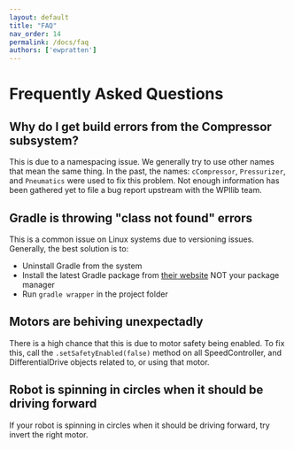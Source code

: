 ```yaml
---
layout: default
title: "FAQ"
nav_order: 14
permalink: /docs/faq
authors: ['ewpratten']
---
```


# Frequently Asked Questions

## Why do I get build errors from the Compressor subsystem?
This is due to a namespacing issue. We generally try to use other names that mean the same thing. In the past, the names: `cCompressor`, `Pressurizer`, and `Pneumatics` were used to fix this problem. Not enough information has been gathered yet to file a bug report upstream with the WPIlib team.

## Gradle is throwing "class not found" errors
This is a common issue on Linux systems due to versioning issues. Generally, the best solution is to:
 - Uninstall Gradle from the system
 - Install the latest Gradle package from [their website](https://gradle.org/install/) NOT your package manager
 - Run `gradle wrapper` in the project folder

## Motors are behiving unexpectadly
There is a high chance that this is due to motor safety being enabled. To fix this, call the `.setSafetyEnabled(false)` method on all SpeedController, and DifferentialDrive objects related to, or using that motor.

## Robot is spinning in circles when it should be driving forward
If your robot is spinning in circles when it should be driving forward, try invert the right motor.